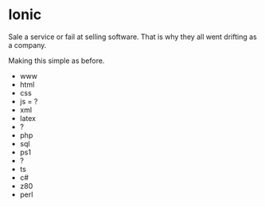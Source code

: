 # Ionic

Sale a service or fail at selling software. That is why they all went drifting as a company.

Making this simple as before.

- www
 - html
 - css
 - js
= ?
 - xml
- latex
- ?
 - php
 - sql
 - ps1
- ?
 - ts
 - c#
 - z80
 - perl
